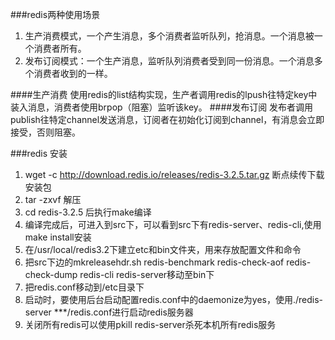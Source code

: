 ###redis两种使用场景  
1. 生产消费模式，一个产生消息，多个消费者监听队列，抢消息。一个消息被一个消费者所有。
2. 发布订阅模式：一个生产消息，监听队列消费者受到同一份消息。一个消息多个消费者收到的一样。

####生产消费
 使用redis的list结构实现，生产者调用redis的lpush往特定key中装入消息，消费者使用brpop（阻塞）监听该key。
####发布订阅
发布者调用publish往特定channel发送消息，订阅者在初始化订阅到channel，有消息会立即接受，否则阻塞。

###redis 安装
1. wget -c http://download.redis.io/releases/redis-3.2.5.tar.gz 断点续传下载安装包
2. tar -zxvf 解压
3. cd redis-3.2.5 后执行make编译
4. 编译完成后，可进入到src下，可以看到src下有redis-server、redis-cli,使用make install安装
5. 在/usr/local/redis3.2下建立etc和bin文件夹，用来存放配置文件和命令
6. 把src下边的mkreleasehdr.sh redis-benchmark redis-check-aof redis-check-dump redis-cli redis-server移动至bin下
7. 把redis.conf移动到/etc目录下
8. 启动时，要使用后台启动配置redis.conf中的daemonize为yes，使用./redis-server ***/redis.conf进行启动redis服务器
9. 关闭所有redis可以使用pkill redis-server杀死本机所有redis服务

